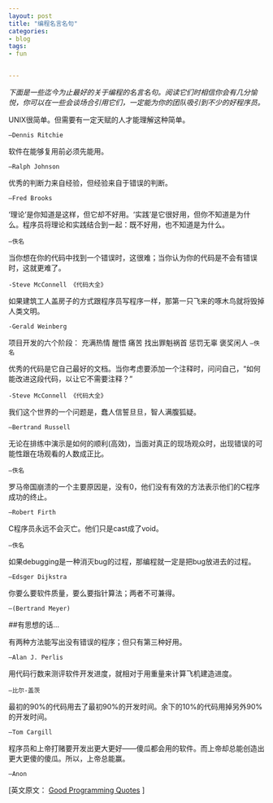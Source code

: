 ```yaml
---
layout: post
title: "编程名言名句"
categories:
- blog
tags:
- fun


---
```


  *下面是一些迄今为止最好的关于编程的名言名句。阅读它们时相信你会有几分愉悦，你可以在一些会谈场合引用它们，一定能为你的团队吸引到不少的好程序员。*

UNIX很简单。但需要有一定天赋的人才能理解这种简单。

`–Dennis Ritchie`

  软件在能够复用前必须先能用。

`–Ralph Johnson`

  优秀的判断力来自经验，但经验来自于错误的判断。

`–Fred Brooks`

  ‘理论’是你知道是这样，但它却不好用。‘实践’是它很好用，但你不知道是为什么。程序员将理论和实践结合到一起：既不好用，也不知道是为什么。

`–佚名`

  当你想在你的代码中找到一个错误时，这很难；当你认为你的代码是不会有错误时，这就更难了。

`-Steve McConnell 《代码大全》`

  如果建筑工人盖房子的方式跟程序员写程序一样，那第一只飞来的啄木鸟就将毁掉人类文明。

`-Gerald Weinberg`

  项目开发的六个阶段：
充满热情
醒悟
痛苦
找出罪魁祸首
惩罚无辜
褒奖闲人
`–佚名`

  优秀的代码是它自己最好的文档。当你考虑要添加一个注释时，问问自己，“如何能改进这段代码，以让它不需要注释？”

`-Steve McConnell 《代码大全》`

  我们这个世界的一个问题是，蠢人信誓旦旦，智人满腹狐疑。

`–Bertrand Russell`

  无论在排练中演示是如何的顺利(高效)，当面对真正的现场观众时，出现错误的可能性跟在场观看的人数成正比。

`–佚名`

  罗马帝国崩溃的一个主要原因是，没有0，他们没有有效的方法表示他们的C程序成功的终止。

`–Robert Firth`

  C程序员永远不会灭亡。他们只是cast成了void。

`–佚名`

  如果debugging是一种消灭bug的过程，那编程就一定是把bug放进去的过程。

`–Edsger Dijkstra`

  你要么要软件质量，要么要指针算法；两者不可兼得。

`–(Bertrand Meyer)`

##有思想的话…

  有两种方法能写出没有错误的程序；但只有第三种好用。

`–Alan J. Perlis`

  用代码行数来测评软件开发进度，就相对于用重量来计算飞机建造进度。

`–比尔-盖茨`

  最初的90%的代码用去了最初90%的开发时间。余下的10%的代码用掉另外90%的开发时间。

`–Tom Cargill`

  程序员和上帝打赌要开发出更大更好——傻瓜都会用的软件。而上帝却总能创造出更大更傻的傻瓜。所以，上帝总能赢。

`–Anon`

[英文原文： [Good Programming Quotes](http://c-programming.10947.n7.nabble.com/Good-Programming-Quotes-td19124.html) ]
